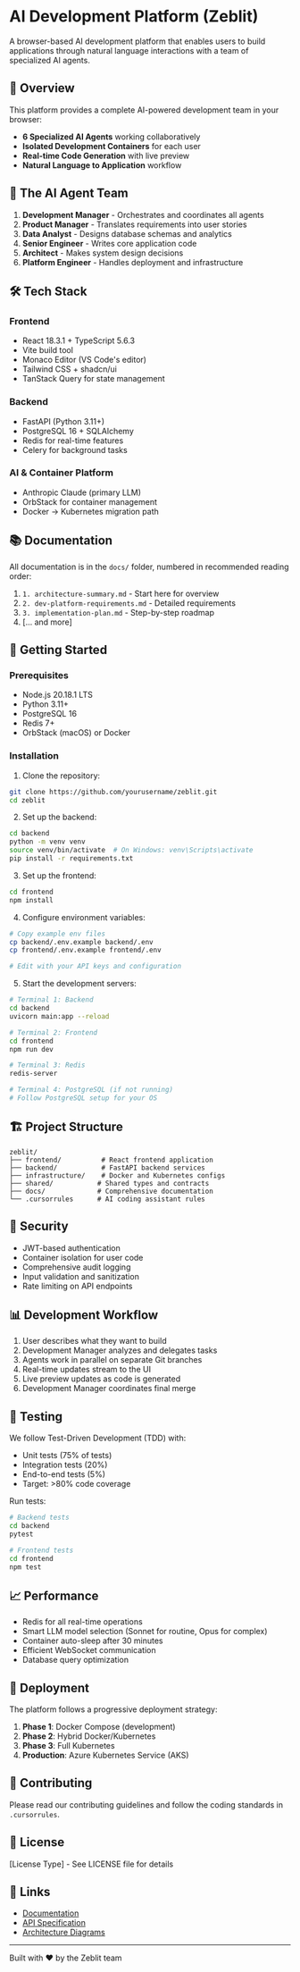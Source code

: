 # AI Development Platform (Zeblit)

A browser-based AI development platform that enables users to build applications through natural language interactions with a team of specialized AI agents.

## 🚀 Overview

This platform provides a complete AI-powered development team in your browser:
- **6 Specialized AI Agents** working collaboratively
- **Isolated Development Containers** for each user
- **Real-time Code Generation** with live preview
- **Natural Language to Application** workflow

## 🤖 The AI Agent Team

1. **Development Manager** - Orchestrates and coordinates all agents
2. **Product Manager** - Translates requirements into user stories
3. **Data Analyst** - Designs database schemas and analytics
4. **Senior Engineer** - Writes core application code
5. **Architect** - Makes system design decisions
6. **Platform Engineer** - Handles deployment and infrastructure

## 🛠️ Tech Stack

### Frontend
- React 18.3.1 + TypeScript 5.6.3
- Vite build tool
- Monaco Editor (VS Code's editor)
- Tailwind CSS + shadcn/ui
- TanStack Query for state management

### Backend
- FastAPI (Python 3.11+)
- PostgreSQL 16 + SQLAlchemy
- Redis for real-time features
- Celery for background tasks

### AI & Container Platform
- Anthropic Claude (primary LLM)
- OrbStack for container management
- Docker → Kubernetes migration path

## 📚 Documentation

All documentation is in the `docs/` folder, numbered in recommended reading order:

1. `1. architecture-summary.md` - Start here for overview
2. `2. dev-platform-requirements.md` - Detailed requirements
3. `3. implementation-plan.md` - Step-by-step roadmap
4. [... and more]

## 🚦 Getting Started

### Prerequisites
- Node.js 20.18.1 LTS
- Python 3.11+
- PostgreSQL 16
- Redis 7+
- OrbStack (macOS) or Docker

### Installation

1. Clone the repository:
```bash
git clone https://github.com/yourusername/zeblit.git
cd zeblit
```

2. Set up the backend:
```bash
cd backend
python -m venv venv
source venv/bin/activate  # On Windows: venv\Scripts\activate
pip install -r requirements.txt
```

3. Set up the frontend:
```bash
cd frontend
npm install
```

4. Configure environment variables:
```bash
# Copy example env files
cp backend/.env.example backend/.env
cp frontend/.env.example frontend/.env

# Edit with your API keys and configuration
```

5. Start the development servers:
```bash
# Terminal 1: Backend
cd backend
uvicorn main:app --reload

# Terminal 2: Frontend
cd frontend
npm run dev

# Terminal 3: Redis
redis-server

# Terminal 4: PostgreSQL (if not running)
# Follow PostgreSQL setup for your OS
```

## 🏗️ Project Structure

```
zeblit/
├── frontend/          # React frontend application
├── backend/           # FastAPI backend services
├── infrastructure/    # Docker and Kubernetes configs
├── shared/           # Shared types and contracts
├── docs/             # Comprehensive documentation
└── .cursorrules      # AI coding assistant rules
```

## 🔐 Security

- JWT-based authentication
- Container isolation for user code
- Comprehensive audit logging
- Input validation and sanitization
- Rate limiting on API endpoints

## 📊 Development Workflow

1. User describes what they want to build
2. Development Manager analyzes and delegates tasks
3. Agents work in parallel on separate Git branches
4. Real-time updates stream to the UI
5. Live preview updates as code is generated
6. Development Manager coordinates final merge

## 🧪 Testing

We follow Test-Driven Development (TDD) with:
- Unit tests (75% of tests)
- Integration tests (20%)
- End-to-end tests (5%)
- Target: >80% code coverage

Run tests:
```bash
# Backend tests
cd backend
pytest

# Frontend tests
cd frontend
npm test
```

## 📈 Performance

- Redis for all real-time operations
- Smart LLM model selection (Sonnet for routine, Opus for complex)
- Container auto-sleep after 30 minutes
- Efficient WebSocket communication
- Database query optimization

## 🚀 Deployment

The platform follows a progressive deployment strategy:
1. **Phase 1**: Docker Compose (development)
2. **Phase 2**: Hybrid Docker/Kubernetes
3. **Phase 3**: Full Kubernetes
4. **Production**: Azure Kubernetes Service (AKS)

## 🤝 Contributing

Please read our contributing guidelines and follow the coding standards in `.cursorrules`.

## 📄 License

[License Type] - See LICENSE file for details

## 🔗 Links

- [Documentation](./docs)
- [API Specification](./shared/api-spec.yaml)
- [Architecture Diagrams](./docs/8.%20tech-architecture-diagram.mermaid)

---

Built with ❤️ by the Zeblit team 